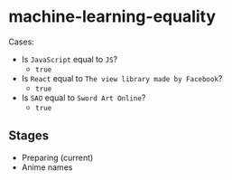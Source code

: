 # machine-learning-equality

Cases:

- Is `JavaScript` equal to `JS`?
  - `true`
- Is `React` equal to `The view library made by Facebook`?
  - `true`
- Is `SAO` equal to `Sword Art Online`?
  - `true`
  
## Stages

- Preparing (current)
- Anime names
